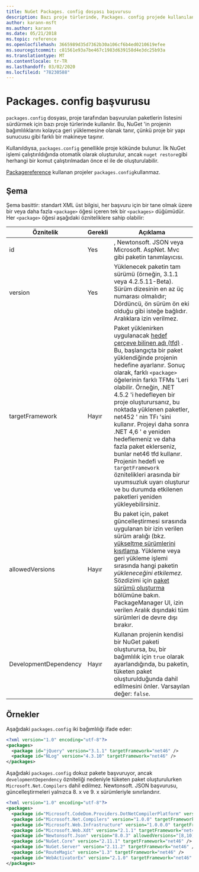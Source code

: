 ```yaml
---
title: NuGet Packages. config dosyası başvurusu
description: Bazı proje türlerinde, Packages. config projede kullanılan NuGet paketlerinin listesini tutar.
author: karann-msft
ms.author: karann
ms.date: 05/21/2018
ms.topic: reference
ms.openlocfilehash: 3665989d35d7362b30a106cf6b4ed0210619efee
ms.sourcegitcommit: c81561e93a7be467c1983d639158d4e3dc25b93a
ms.translationtype: MT
ms.contentlocale: tr-TR
ms.lasthandoff: 03/02/2020
ms.locfileid: "78230588"
---
```

# <a name="packagesconfig-reference"></a>Packages. config başvurusu

`packages.config` dosyası, proje tarafından başvurulan paketlerin listesini sürdürmek için bazı proje türlerinde kullanılır. Bu, NuGet 'in projenin bağımlılıklarını kolayca geri yüklemesine olanak tanır, çünkü proje bir yapı sunucusu gibi farklı bir makineye taşınır.

Kullanıldıysa, `packages.config` genellikle proje kökünde bulunur. İlk NuGet işlemi çalıştırıldığında otomatik olarak oluşturulur, ancak `nuget restore`gibi herhangi bir komut çalıştırılmadan önce el ile de oluşturulabilir.

[Packagereference](../consume-packages/Package-References-in-Project-Files.md) kullanan projeler `packages.config`kullanmaz.

## <a name="schema"></a>Şema

Şema basittir: standart XML üst bilgisi, her başvuru için bir tane olmak üzere bir veya daha fazla `<package>` öğesi içeren tek bir `<packages>` düğümüdür. Her `<package>` öğesi aşağıdaki özniteliklere sahip olabilir:

| Öznitelik | Gerekli | Açıklama |
| --- | --- | --- |
| id | Yes | , Newtonsoft. JSON veya Microsoft. AspNet. Mvc gibi paketin tanımlayıcısı. | 
| version | Yes | Yüklenecek paketin tam sürümü (örneğin, 3.1.1 veya 4.2.5.11-Beta). Sürüm dizesinin en az üç numarası olmalıdır; Dördüncü, ön sürüm ön eki olduğu gibi isteğe bağlıdır. Aralıklara izin verilmez. | 
| targetFramework | Hayır | Paket yüklenirken uygulanacak [hedef çerçeve bilinen adı (tfd)](target-frameworks.md) . Bu, başlangıçta bir paket yüklendiğinde projenin hedefine ayarlanır. Sonuç olarak, farklı `<package>` öğelerinin farklı TFMs 'Leri olabilir. Örneğin, .NET 4.5.2 'i hedefleyen bir proje oluşturursanız, bu noktada yüklenen paketler, net452 ' nin TFı 'sini kullanır. Projeyi daha sonra .NET 4,6 ' e yeniden hedeflemeniz ve daha fazla paket eklerseniz, bunlar net46 tfd kullanır. Projenin hedefi ve `targetFramework` öznitelikleri arasında bir uyumsuzluk uyarı oluşturur ve bu durumda etkilenen paketleri yeniden yükleyebilirsiniz. | 
| allowedVersions | Hayır | Bu paket için, paket güncelleştirmesi sırasında uygulanan bir izin verilen sürüm aralığı (bkz. [yükseltme sürümlerini kısıtlama](../consume-packages/reinstalling-and-updating-packages.md#constraining-upgrade-versions). Yükleme veya geri yükleme işlemi sırasında hangi paketin *yükleneceğini etkilemez.* Sözdizimi için [paket sürümü oluşturma](../concepts/package-versioning.md#version-ranges) bölümüne bakın. PackageManager UI, izin verilen Aralık dışındaki tüm sürümleri de devre dışı bırakır. | 
| DevelopmentDependency | Hayır | Kullanan projenin kendisi bir NuGet paketi oluşturursa, bu, bir bağımlılık için `true` olarak ayarlandığında, bu paketin, tüketen paket oluşturulduğunda dahil edilmesini önler. Varsayılan değer: `false`. | 

## <a name="examples"></a>Örnekler

Aşağıdaki `packages.config` iki bağımlılığı ifade eder:

```xml
<?xml version="1.0" encoding="utf-8"?>
<packages>
  <package id="jQuery" version="3.1.1" targetFramework="net46" />
  <package id="NLog" version="4.3.10" targetFramework="net46" />
</packages>
```

Aşağıdaki `packages.config` dokuz pakete başvuruyor, ancak `developmentDependency` özniteliği nedeniyle tüketen paket oluşturulurken `Microsoft.Net.Compilers` dahil edilmez. Newtonsoft. JSON başvurusu, güncelleştirmeleri yalnızca 8. x ve 9. x sürümleriyle sınırlandırır.

```xml
<?xml version="1.0" encoding="utf-8"?>
<packages>
  <package id="Microsoft.CodeDom.Providers.DotNetCompilerPlatform" version="1.0.0" targetFramework="net46" />
  <package id="Microsoft.Net.Compilers" version="1.0.0" targetFramework="net46" developmentDependency="true" />
  <package id="Microsoft.Web.Infrastructure" version="1.0.0.0" targetFramework="net46" />
  <package id="Microsoft.Web.Xdt" version="2.1.1" targetFramework="net46" />
  <package id="Newtonsoft.Json" version="8.0.3" allowedVersions="[8,10)" targetFramework="net46" />
  <package id="NuGet.Core" version="2.11.1" targetFramework="net46" />
  <package id="NuGet.Server" version="2.11.2" targetFramework="net46" />
  <package id="RouteMagic" version="1.3" targetFramework="net46" />
  <package id="WebActivatorEx" version="2.1.0" targetFramework="net46" />
</packages>
```

